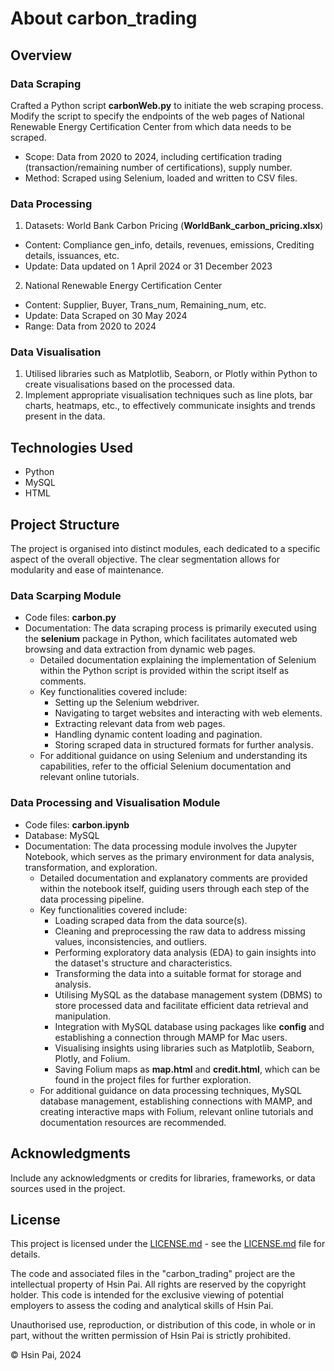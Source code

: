 # About carbon_trading

## Overview

### Data Scraping

Crafted a Python script **carbonWeb.py** to initiate the web scraping process. Modify the script to specify the endpoints of the web pages of National Renewable Energy Certification Center from which data needs to be scraped.
- Scope: Data from 2020 to 2024, including certification trading (transaction/remaining number of certifications), supply number.
- Method: Scraped using Selenium, loaded and written to CSV files.

### Data Processing

1. Datasets: World Bank Carbon Pricing (**WorldBank_carbon_pricing.xlsx**)
- Content: Compliance gen_info, details, revenues, emissions, Crediting details, issuances, etc.
- Update: Data updated on 1 April 2024 or 31 December 2023

2. National Renewable Energy Certification Center
- Content: Supplier, Buyer, Trans_num, Remaining_num, etc.
- Update: Data Scraped on 30 May 2024
- Range: Data from 2020 to 2024

### Data Visualisation

1. Utilised libraries such as Matplotlib, Seaborn, or Plotly within Python to create visualisations based on the processed data.
2. Implement appropriate visualisation techniques such as line plots, bar charts, heatmaps, etc., to effectively communicate insights and trends present in the data.

## Technologies Used

- Python
- MySQL
- HTML

## Project Structure

The project is organised into distinct modules, each dedicated to a specific aspect of the overall objective. The clear segmentation allows for modularity and ease of maintenance.

### Data Scarping Module

- Code files: **carbon.py**
- Documentation: The data scraping process is primarily executed using the **selenium** package in Python, which facilitates automated web browsing and data extraction from dynamic web pages.
  - Detailed documentation explaining the implementation of Selenium within the Python script is provided within the script itself as comments.
  - Key functionalities covered include:
    - Setting up the Selenium webdriver.
    - Navigating to target websites and interacting with web elements.
    - Extracting relevant data from web pages.
    - Handling dynamic content loading and pagination.
    - Storing scraped data in structured formats for further analysis.
  - For additional guidance on using Selenium and understanding its capabilities, refer to the official Selenium documentation and relevant online tutorials.

### Data Processing and Visualisation Module

- Code files: **carbon.ipynb**
- Database: MySQL
- Documentation: The data processing module involves the Jupyter Notebook, which serves as the primary environment for data analysis, transformation, and exploration.
  - Detailed documentation and explanatory comments are provided within the notebook itself, guiding users through each step of the data processing pipeline.
  - Key functionalities covered include:
    - Loading scraped data from the data source(s).
    - Cleaning and preprocessing the raw data to address missing values, inconsistencies, and outliers.
    - Performing exploratory data analysis (EDA) to gain insights into the dataset's structure and characteristics.
    - Transforming the data into a suitable format for storage and analysis.
    - Utilising MySQL as the database management system (DBMS) to store processed data and facilitate efficient data retrieval and manipulation.
    - Integration with MySQL database using packages like **config** and establishing a connection through MAMP for Mac users.
    - Visualising insights using libraries such as Matplotlib, Seaborn, Plotly, and Folium.
    - Saving Folium maps as **map.html** and **credit.html**, which can be found in the project files for further exploration.
  - For additional guidance on data processing techniques, MySQL database management, establishing connections with MAMP, and creating interactive maps with Folium, relevant online tutorials and documentation resources are recommended.

## Acknowledgments

Include any acknowledgments or credits for libraries, frameworks, or data sources used in the project.

## License

This project is licensed under the [LICENSE.md](LICENSE.md) - see the [LICENSE.md](LICENSE.md) file for details.

The code and associated files in the "carbon_trading" project are the intellectual property of Hsin Pai. All rights are reserved by the copyright holder. This code is intended for the exclusive viewing of potential employers to assess the coding and analytical skills of Hsin Pai.

Unauthorised use, reproduction, or distribution of this code, in whole or in part, without the written permission of Hsin Pai is strictly prohibited.

© Hsin Pai, 2024
